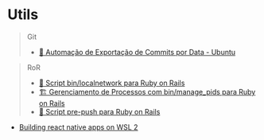 # Utils

> Git
> - [🧵 Automação de Exportação de Commits por Data - Ubuntu](https://github.com/MarlosAugusto/Utils/blob/master/Automa%C3%A7%C3%A3o%20de%20Exporta%C3%A7%C3%A3o%20de%20Commits%20por%20Data%20-%20Ubuntu.md)

> RoR
> - [📱 Script bin/localnetwork para Ruby on Rails](https://github.com/MarlosAugusto/Utils/blob/master/RoR/bin-scripts/localnetwork.md)
> - [🏗️ Gerenciamento de Processos com bin/manage_pids para Ruby on Rails](https://github.com/MarlosAugusto/Utils/blob/master/RoR/bin-scripts/manage_pids.md)
> - [🧐 Script pre-push para Ruby on Rails](https://github.com/MarlosAugusto/Utils/blob/master/RoR/pre-push-script.md#script-pre-push-para-projeto-ruby-on-rails)


- [Building react native apps on WSL 2](https://github.com/MarlosAugusto/Utils/blob/master/ReactNativeOnWSL2.md)
